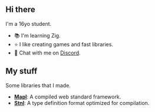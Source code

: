 ## Hi there
I'm a 16yo student. 
- 📚 I'm learning Zig.
- ⭐️ I like creating games and fast libraries.
- 💬 Chat with me on [Discord](//discordapp.com/users/861500656682401822).

## My stuff
Some libraries that I made.
- [**Mapl**](https://github.com/mapljs/app): A compiled web standard framework.
- [**Stnl**](https://github.com/aquapi/stnl): A type definition format optimized for compilation.
